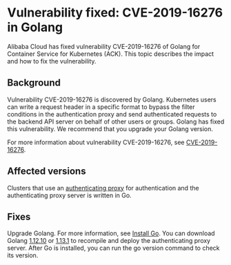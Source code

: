 # Vulnerability fixed: CVE-2019-16276 in Golang

Alibaba Cloud has fixed vulnerability CVE-2019-16276 of Golang for Container Service for Kubernetes \(ACK\). This topic describes the impact and how to fix the vulnerability.

## Background

Vulnerability CVE-2019-16276 is discovered by Golang. Kubernetes users can write a request header in a specific format to bypass the filter conditions in the authentication proxy and send authenticated requests to the backend API server on behalf of other users or groups. Golang has fixed this vulnerability. We recommend that you upgrade your Golang version.

For more information about vulnerability CVE-2019-16276, see [CVE-2019-16276](https://github.com/golang/go/issues/34540).

## Affected versions

Clusters that use an [authenticating proxy](https://kubernetes.io/docs/reference/access-authn-authz/authentication/#authenticating-proxy) for authentication and the authenticating proxy server is written in Go.

## Fixes

Upgrade Golang. For more information, see [Install Go](https://github.com/golang). You can download Golang [1.12.10](https://github.com/golang/go/issues/34541) or [1.13.1](https://github.com/golang/go/issues/34542) to recompile and deploy the authenticating proxy server. After Go is installed, you can run the go version command to check its version.

